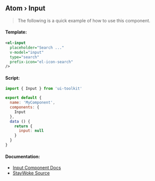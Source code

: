 Atom › Input
---

> The following is a quick example of how to use this component.


#### Template:

```xml
<el-input
  placeholder="Search ..."
  v-model="input"
  type="search"
  prefix-icon="el-icon-search"
/>
```


#### Script:
```js
import { Input } from 'ui-toolkit'

export default {
  name: 'MyComponent',
  components: {
    Input
  },
  data () {
    return {
      input: null
    }
  }
}
```


#### Documentation:

* [Input Component Docs](https://element.eleme.io/#/en-US/component/input)
* [StayWoke Source](https://github.com/staywoke/ui-toolkit/tree/master/src/components/atoms/input)

